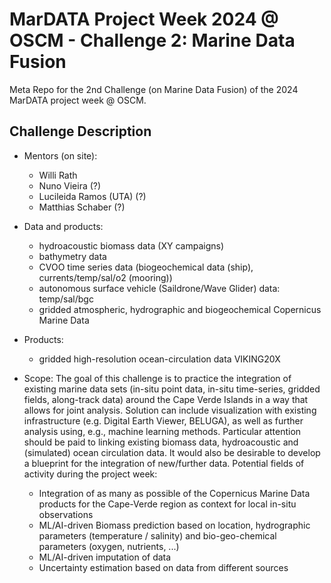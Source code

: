 # MarDATA Project Week 2024 @ OSCM - Challenge 2: Marine Data Fusion

Meta Repo for the 2nd Challenge (on Marine Data Fusion) of the 2024 MarDATA project week @ OSCM.

## Challenge Description

 - Mentors (on site):
   - Willi Rath
   - Nuno Vieira (?)
   - Lucileida Ramos (UTA) (?)
   - Matthias Schaber (?)

- Data and products:
  - hydroacoustic biomass data (XY campaigns)
  - bathymetry data
  - CVOO time series data (biogeochemical data (ship), currents/temp/sal/o2 (mooring))
  - autonomous surface vehicle (Saildrone/Wave Glider) data: temp/sal/bgc
  - gridded atmospheric, hydrographic and biogeochemical Copernicus Marine Data
    
- Products:
  - gridded high-resolution ocean-circulation data VIKING20X
 
- Scope: The goal of this challenge is to practice the integration of existing marine data sets (in-situ point data, in-situ time-series, gridded fields, along-track data) around the Cape Verde Islands in a way that allows for joint analysis. Solution can include visualization with existing infrastructure (e.g. Digital Earth Viewer, BELUGA), as well as further analysis using, e.g., machine learning methods. Particular attention should be paid to linking existing biomass data, hydroacoustic and (simulated) ocean circulation data. It would also be desirable to develop a blueprint for the integration of new/further data.
Potential fields of activity during the project week:
  - Integration of as many as possible of the Copernicus Marine Data products for the Cape-Verde region as context for local in-situ observations
  - ML/AI-driven Biomass prediction based on location, hydrographic parameters (temperature / salinity) and bio-geo-chemical parameters (oxygen, nutrients, ...)
  - ML/AI-driven imputation of data
  - Uncertainty estimation based on data from different sources
